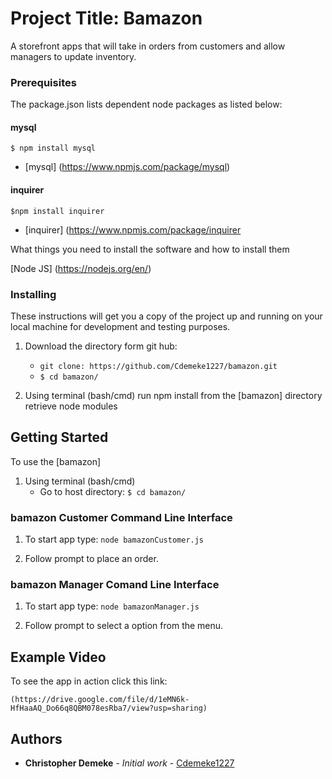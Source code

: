 # Project Title: Bamazon

A storefront apps that will take in orders from customers and allow managers to update inventory. 

### Prerequisites

The package.json lists dependent node packages as listed below:

#### mysql
```$ npm install mysql```
*    [mysql] (https://www.npmjs.com/package/mysql)
#### inquirer
```$npm install inquirer```
*   [inquirer] (https://www.npmjs.com/package/inquirer


What things you need to install the software and how to install them

[Node JS] (https://nodejs.org/en/)


### Installing

These instructions will get you a copy of the project up and running on your local machine for development and testing purposes.

1. Download the directory form git hub:
    *   ``git clone: https://github.com/Cdemeke1227/bamazon.git``
    *   ```$ cd bamazon/```

2. Using terminal (bash/cmd) run npm install from the [bamazon] directory retrieve node modules



## Getting Started

To use the [bamazon] 

1. Using terminal (bash/cmd)
    *   Go to host directory:   ```$ cd bamazon/```

### bamazon Customer Command Line Interface

1. To start app type: ```node bamazonCustomer.js```

2. Follow prompt to place an order.

### bamazon Manager Comand Line Interface

1. To start app type: ```node bamazonManager.js```

2. Follow prompt to select a option from the menu.

## Example Video
To see the app in action click this link:

    (https://drive.google.com/file/d/1eMN6k-HfHaaAQ_Do66q8QBM078esRba7/view?usp=sharing)



## Authors

* **Christopher Demeke** - *Initial work* - [Cdemeke1227](https://github.com/Cdemeke1227)



